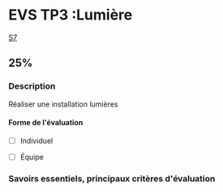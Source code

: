 # EVS TP3 :<!-- varexp:begin BLOC3 -->Lumière<!-- varexp:end -->

 <!-- varexp:begin SEANCE_EVS_3 -->
[S7](../../01-deroulement/03/)
<!-- varexp:end -->

## <!-- varexp:begin PONDERATION_EVS_3 -->25%<!-- varexp:end -->


### Description

<!-- varexp:begin DESCRIPTION_EVS_3  -->
Réaliser une installation lumières
<!-- varexp:end -->

#### Forme de l'évaluation

* [ ] Individuel
* [ ] Équipe


### Savoirs essentiels, principaux critères d'évaluation

 